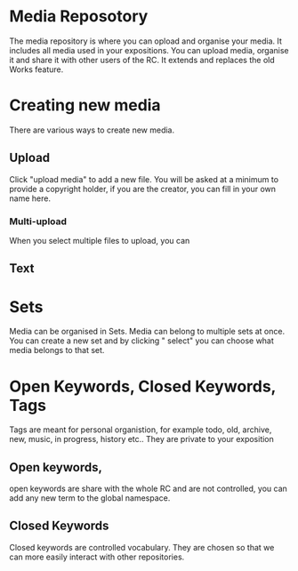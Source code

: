# Media Reposotory

The media repository is where you can opload and organise your media. It includes all media used in your expositions. You can upload media, organise it and share it with other users of the RC. It extends and replaces the old Works feature.

# Creating new media

There are various ways to create new media.

## Upload

Click "upload media" to add a new file. You will be asked at a minimum to provide a copyright holder, if you are the creator, you can fill in your own name here.

### Multi-upload

When you select multiple files to upload, you can 

## Text

# Sets

Media can be organised in Sets. Media can belong to multiple sets at once. You can create a new set and by clicking " select" you can choose what media belongs to that set.

# Open Keywords, Closed Keywords, Tags

Tags are meant for personal organistion, for example todo, old, archive, new, music, in progress, history etc.. They are private to your exposition

## Open keywords,

open keywords are share with the whole RC and are not controlled, you can add any new term to the global namespace.

## Closed Keywords

Closed keywords are controlled vocabulary. They are chosen so that we can more easily interact with other repositories.

